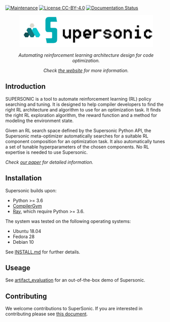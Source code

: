 
[![Maintenance](https://img.shields.io/badge/Maintained%3F-YES-green.svg)](https://github.com/HuantWang/SUPERSONIC/graphs/commit-activity)
[![License CC-BY-4.0](https://img.shields.io/badge/License-CC%20BY%204.0-blue.svg)](https://github.com/HuantWang/SUPERSONIC/blob/master/LICENSE)
[![Documentation Status](https://readthedocs.org/projects/supersonic/badge/?version=latest)](https://supersonic.readthedocs.io/en/latest/?badge=latest)

<div align="center">
 <img src="docs/source/_static/img/logo.png">
</div>

<p align="center">
  <i>Automating reinforcement learning architecture design for code optimization.</i>
</p>
<p align="center">
  <i>
    Check
    <a href="https://supersonic.readthedocs.io/en/latest/index.html">the website</a>
    for more information.
  </i>
</p>

## Introduction
SUPERSONIC is a tool to automate reinforcement learning (RL) policy searching and tuning. It is designed to help compiler developers to find the right RL architecture and algorithm to use for an optimization task. It finds the right RL exploration algorithm, the reward function and a method for modeling the environment state. 

Given an RL search space defined by the Supersonic Python API, the Supersonic meta-optimizer automatically searches for a suitable RL component composition for an optimization task. It also automatically tunes a set of tunable hyperparameters of the chosen components. No RL expertise is needed to use Supersonic. 

*Check [our paper]() for detailed information.*

## Installation

Supersonic builds upon:
-	Python >= 3.6 
-	[CompilerGym](https://github.com/facebookresearch/CompilerGym) 
-	[Ray](https://docs.ray.io/en/latest/rllib.html), which require Python >= 3.6.
	
The system was tested on the following operating systems:
- Ubuntu 18.04
- Fedora 28
- Debian 10

See [INSTALL.md](INSTALL.md) for further details.

## Useage

See [artifact_evaluation](https://github.com/NWU-NISL-Optimization/SuperSonic/tree/AE/artifact_evaluation) for an out-of-the-box demo of Supersonic.


## Contributing

We welcome contributions to SuperSonic. If you are interested in contributing please see
[this document](https://github.com/HuantWang/SUPERSONIC/blob/master/CONTRIBUTING.md).

